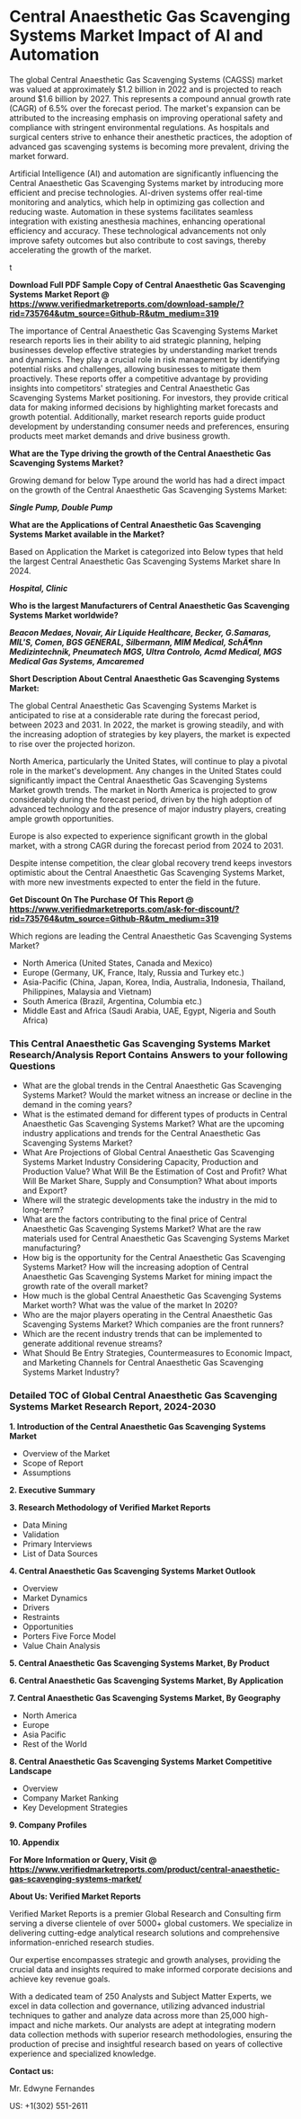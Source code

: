 <meta name="title" content="Global Central Anaesthetic Gas Scavenging Systems Market Impact of AI and Automation"><meta name="description" content="The global Central Anaesthetic Gas Scavenging Systems (CAGSS) market was valued at approximately $1.2 billion in 2022 and is projected to reach around $1.6 billion by "><meta name="title" content="Central Anaesthetic Gas Scavenging Systems Market Size, Share, Scope, Trends, Growth, Opportunities, Analysis, Forecast"><h1>Central Anaesthetic Gas Scavenging Systems Market Impact of AI and Automation</h1><p>The global Central Anaesthetic Gas Scavenging Systems (CAGSS) market was valued at approximately $1.2 billion in 2022 and is projected to reach around $1.6 billion by 2027. This represents a compound annual growth rate (CAGR) of 6.5% over the forecast period. The market's expansion can be attributed to the increasing emphasis on improving operational safety and compliance with stringent environmental regulations. As hospitals and surgical centers strive to enhance their anesthetic practices, the adoption of advanced gas scavenging systems is becoming more prevalent, driving the market forward.</p><p>Artificial Intelligence (AI) and automation are significantly influencing the Central Anaesthetic Gas Scavenging Systems market by introducing more efficient and precise technologies. AI-driven systems offer real-time monitoring and analytics, which help in optimizing gas collection and reducing waste. Automation in these systems facilitates seamless integration with existing anesthesia machines, enhancing operational efficiency and accuracy. These technological advancements not only improve safety outcomes but also contribute to cost savings, thereby accelerating the growth of the market.</p>t</p><p id="" class=""><strong>Download Full PDF Sample Copy of Central Anaesthetic Gas Scavenging Systems Market Report @ <a href="https://www.verifiedmarketreports.com/download-sample/?rid=735764&utm_source=Github-R&utm_medium=319" target="_blank">https://www.verifiedmarketreports.com/download-sample/?rid=735764&utm_source=Github-R&utm_medium=319</a></strong></p><p>The importance of&nbsp;Central Anaesthetic Gas Scavenging Systems Market research reports lies in their ability to aid strategic planning, helping businesses develop effective strategies by understanding market trends and dynamics. They play a crucial role in risk management by identifying potential risks and challenges, allowing businesses to mitigate them proactively. These reports offer a competitive advantage by providing insights into competitors' strategies and Central Anaesthetic Gas Scavenging Systems Market positioning. For investors, they provide critical data for making informed decisions by highlighting market forecasts and growth potential. Additionally, market research reports guide product development by understanding consumer needs and preferences, ensuring products meet market demands and drive business growth.</p><p><strong>What are the&nbsp;Type driving the growth of the Central Anaesthetic Gas Scavenging Systems Market?</strong></p><p id="" class="">Growing demand for below Type around the world has had a direct impact on the growth of the Central Anaesthetic Gas Scavenging Systems Market:</p><em><strong>Single Pump, Double Pump</strong></em></p><strong>What are the&nbsp;Applications&nbsp;of Central Anaesthetic Gas Scavenging Systems Market available in the Market?</strong></p><p id="" class="">Based on Application the Market is categorized into Below types that held the largest Central Anaesthetic Gas Scavenging Systems Market share In 2024.</p><em><strong>Hospital, Clinic</strong></em></p><strong>Who is the largest Manufacturers of Central Anaesthetic Gas Scavenging Systems Market worldwide?</strong></p><p><em><strong>Beacon Medaes, Novair, Air Liquide Healthcare, Becker, G.Samaras, MIL'S, Comen, BGS GENERAL, Silbermann, MIM Medical, SchÃ¶nn Medizintechnik, Pneumatech MGS, Ultra Controlo, Acmd Medical, MGS Medical Gas Systems, Amcaremed</strong></em></p><p id="" class=""><strong>Short Description About Central Anaesthetic Gas Scavenging Systems Market:</strong></p><p>The global Central Anaesthetic Gas Scavenging Systems Market is anticipated to rise at a considerable rate during the forecast period, between 2023 and 2031. In 2022, the market is growing steadily, and with the increasing adoption of strategies by key players, the market is expected to rise over the projected horizon.</p><p>North America, particularly the United States, will continue to play a pivotal role in the market's development. Any changes in the United States could significantly impact the Central Anaesthetic Gas Scavenging Systems Market growth trends. The market in North America is projected to grow considerably during the forecast period, driven by the high adoption of advanced technology and the presence of major industry players, creating ample growth opportunities.</p><p>Europe is also expected to experience significant growth in the global market, with a strong CAGR during the forecast period from 2024 to 2031.</p><p>Despite intense competition, the clear global recovery trend keeps investors optimistic about the Central Anaesthetic Gas Scavenging Systems Market, with more new investments expected to enter the field in the future.</p><p id="" class=""><strong>Get Discount On The Purchase Of This Report @ <a href="https://www.verifiedmarketreports.com/ask-for-discount/?rid=735764&utm_source=Github-R&utm_medium=319" target="_blank">https://www.verifiedmarketreports.com/ask-for-discount/?rid=735764&utm_source=Github-R&utm_medium=319</a></strong></p>Which regions are leading the Central Anaesthetic Gas Scavenging Systems Market?</p><ul><li>North America (United States, Canada and Mexico)</li><li>Europe (Germany, UK, France, Italy, Russia and Turkey etc.)</li><li>Asia-Pacific (China, Japan, Korea, India, Australia, Indonesia, Thailand, Philippines, Malaysia and Vietnam)</li><li>South America (Brazil, Argentina, Columbia etc.)</li><li>Middle East and Africa (Saudi Arabia, UAE, Egypt, Nigeria and South Africa)</li></ul><h3 id="" class="">This Central Anaesthetic Gas Scavenging Systems Market Research/Analysis Report Contains Answers to your following Questions</h3><ul><li>What are the global trends in the Central Anaesthetic Gas Scavenging Systems Market? Would the market witness an increase or decline in the demand in the coming years?</li><li>What is the estimated demand for different types of products in Central Anaesthetic Gas Scavenging Systems Market? What are the upcoming industry applications and trends for the Central Anaesthetic Gas Scavenging Systems Market?</li><li>What Are Projections of Global Central Anaesthetic Gas Scavenging Systems Market Industry Considering Capacity, Production and Production Value? What Will Be the Estimation of Cost and Profit? What Will Be Market Share, Supply and Consumption? What about imports and Export?</li><li>Where will the strategic developments take the industry in the mid to long-term?</li><li>What are the factors contributing to the final price of Central Anaesthetic Gas Scavenging Systems Market? What are the raw materials used for Central Anaesthetic Gas Scavenging Systems Market manufacturing?</li><li>How big is the opportunity for the Central Anaesthetic Gas Scavenging Systems Market? How will the increasing adoption of Central Anaesthetic Gas Scavenging Systems Market for mining impact the growth rate of the overall market?</li><li>How much is the global Central Anaesthetic Gas Scavenging Systems Market worth? What was the value of the market In 2020?</li><li>Who are the major players operating in the Central Anaesthetic Gas Scavenging Systems Market? Which companies are the front runners?</li><li>Which are the recent industry trends that can be implemented to generate additional revenue streams?</li><li>What Should Be Entry Strategies, Countermeasures to Economic Impact, and Marketing Channels for Central Anaesthetic Gas Scavenging Systems Market Industry?</li></ul><h3 id="" class="">Detailed TOC of Global Central Anaesthetic Gas Scavenging Systems Market Research Report, 2024-2030</h3><p id="" class=""><strong>1. Introduction of the Central Anaesthetic Gas Scavenging Systems Market</strong></p><ul><li>Overview of the Market</li><li>Scope of Report</li><li>Assumptions</li></ul><p id="" class=""><strong>2. Executive Summary</strong></p><p id="" class=""><strong>3. Research Methodology of Verified Market Reports</strong></p><ul><li>Data Mining</li><li>Validation</li><li>Primary Interviews</li><li>List of Data Sources</li></ul><p id="" class=""><strong>4. Central Anaesthetic Gas Scavenging Systems Market Outlook</strong></p><ul><li>Overview</li><li>Market Dynamics</li><li>Drivers</li><li>Restraints</li><li>Opportunities</li><li>Porters Five Force Model</li><li>Value Chain Analysis</li></ul><p id="" class=""><strong>5. Central Anaesthetic Gas Scavenging Systems Market, By Product</strong></p><p id="" class=""><strong>6. Central Anaesthetic Gas Scavenging Systems Market, By Application</strong></p><p id="" class=""><strong>7. Central Anaesthetic Gas Scavenging Systems Market, By Geography</strong></p><ul><li>North America</li><li>Europe</li><li>Asia Pacific</li><li>Rest of the World</li></ul><p id="" class=""><strong>8. Central Anaesthetic Gas Scavenging Systems Market Competitive Landscape</strong></p><ul><li>Overview</li><li>Company Market Ranking</li><li>Key Development Strategies</li></ul><p id="" class=""><strong>9. Company Profiles</strong></p><p id="" class=""><strong>10. Appendix</strong></p><p id="" class=""><strong>For More Information or Query, Visit @ <a href="https://www.verifiedmarketreports.com/product/central-anaesthetic-gas-scavenging-systems-market/" target="_blank">https://www.verifiedmarketreports.com/product/central-anaesthetic-gas-scavenging-systems-market/</a></strong></p><p id="" class=""><strong>About Us: Verified Market Reports</strong></p><p id="" class="">Verified Market Reports is a premier Global Research and Consulting firm serving a diverse clientele of over 5000+ global customers. We specialize in delivering cutting-edge analytical research solutions and comprehensive information-enriched research studies.</p><p id="" class="">Our expertise encompasses strategic and growth analyses, providing the crucial data and insights required to make informed corporate decisions and achieve key revenue goals.</p><p id="" class="">With a dedicated team of 250 Analysts and Subject Matter Experts, we excel in data collection and governance, utilizing advanced industrial techniques to gather and analyze data across more than 25,000 high-impact and niche markets. Our analysts are adept at integrating modern data collection methods with superior research methodologies, ensuring the production of precise and insightful research based on years of collective experience and specialized knowledge.</p><p id="" class=""><strong>Contact us:</strong></p><p id="" class="">Mr. Edwyne Fernandes</p><p id="" class="">US: +1(302) 551-2611</p>